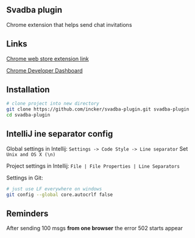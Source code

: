 ## Svadba plugin

Chrome extension that helps send chat invitations

## Links

[Chrome web store extension link](https://chromewebstore.google.com/detail/svadba-plugin/pmfcnljgkdcikfncdieiillhnmlfobgj?hl=ru&authuser=1)

[Chrome Developer Dashboard](https://chrome.google.com/webstore/devconsole?authuser=1)

## Installation

```bash
# clone project into new directory
git clone https://github.com/incker/svadba-plugin.git svadba-plugin
cd svadba-plugin
```

## IntelliJ ine separator config

Global settings in Intellij: 
`Settings -> Code Style -> Line separator` Set `Unix and OS X (\n)`

Project settings in Intellij: 
`File | File Properties | Line Separators`

Settings in Git: 

```bash 
# just use LF everywhere on windows
git config --global core.autocrlf false
```

## Reminders  
After sending 100 msgs **from one browser** the error 502 starts appear
